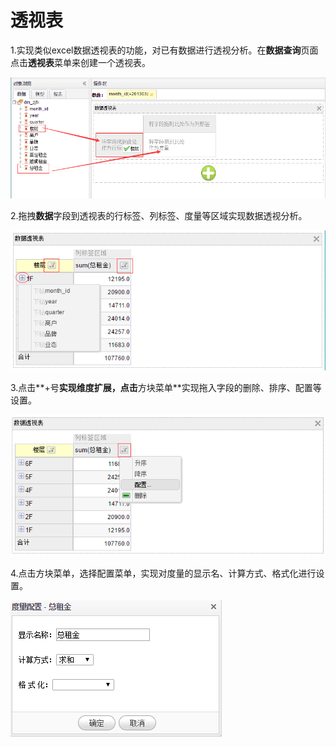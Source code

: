 # 透视表

1.实现类似excel数据透视表的功能，对已有数据进行透视分析。在**数据查询**页面点击**透视表**菜单来创建一个透视表。

![](/assets/import502.png)

2.拖拽**数据**字段到透视表的行标签、列标签、度量等区域实现数据透视分析。

![](/assets/import503.png)

3.点击**+号**实现维度扩展，点击**方块菜单**实现拖入字段的删除、排序、配置等设置。

![](/assets/import505.png)

4.点击方块菜单，选择配置菜单，实现对度量的显示名、计算方式、格式化进行设置。

![](/assets/import504.png)

